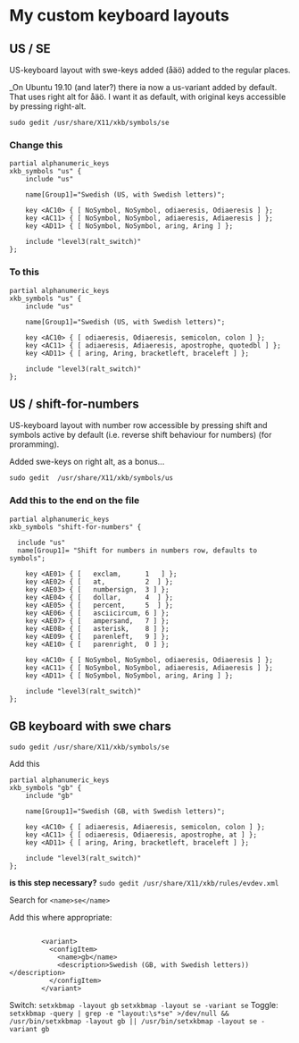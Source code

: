 # My custom keyboard layouts

## US / SE
US-keyboard layout with swe-keys added (åäö) added to the regular places.

_On Ubuntu 19.10 (and later?) there ia now a us-variant added by default. That uses right alt for åäö. I want it as default, with original keys accessible by pressing right-alt.


`sudo gedit /usr/share/X11/xkb/symbols/se`

### Change this
```
partial alphanumeric_keys
xkb_symbols "us" {
    include "us"

    name[Group1]="Swedish (US, with Swedish letters)";

    key <AC10> { [ NoSymbol, NoSymbol, odiaeresis, Odiaeresis ] };
    key <AC11> { [ NoSymbol, NoSymbol, adiaeresis, Adiaeresis ] };
    key <AD11> { [ NoSymbol, NoSymbol, aring, Aring ] };

    include "level3(ralt_switch)"
};
```

### To this
```
partial alphanumeric_keys
xkb_symbols "us" {
    include "us"

    name[Group1]="Swedish (US, with Swedish letters)";

    key <AC10> { [ odiaeresis, Odiaeresis, semicolon, colon ] };
    key <AC11> { [ adiaeresis, Adiaeresis, apostrophe, quotedbl ] };
    key <AD11> { [ aring, Aring, bracketleft, braceleft ] };

    include "level3(ralt_switch)"
};
```


## US / shift-for-numbers
US-keyboard layout with number row accessible by pressing shift and symbols active by default (i.e. reverse shift behaviour for numbers) (for proramming).

Added swe-keys on right alt, as a bonus...


`sudo gedit  /usr/share/X11/xkb/symbols/us`

### Add this to the end on the file

```
partial alphanumeric_keys
xkb_symbols "shift-for-numbers" {

  include "us"
  name[Group1]= "Shift for numbers in numbers row, defaults to symbols";

    key <AE01> { [   exclam,      1   ] };
    key <AE02> { [   at,          2  ] };
    key <AE03> { [   numbersign,  3 ] };
    key <AE04> { [   dollar,      4  ] };
    key <AE05> { [   percent,     5  ] };
    key <AE06> { [   asciicircum, 6 ] };
    key <AE07> { [   ampersand,   7 ] };
    key <AE08> { [   asterisk,    8 ] };
    key <AE09> { [   parenleft,   9 ] };
    key <AE10> { [   parenright,  0 ] };

    key <AC10> { [ NoSymbol, NoSymbol, odiaeresis, Odiaeresis ] };
    key <AC11> { [ NoSymbol, NoSymbol, adiaeresis, Adiaeresis ] };
    key <AD11> { [ NoSymbol, NoSymbol, aring, Aring ] };

    include "level3(ralt_switch)"
};
```





## GB keyboard with swe chars

`sudo gedit /usr/share/X11/xkb/symbols/se`

Add this

```
partial alphanumeric_keys
xkb_symbols "gb" {
    include "gb"

    name[Group1]="Swedish (GB, with Swedish letters)";

    key <AC10> { [ adiaeresis, Adiaeresis, semicolon, colon ] };
    key <AC11> { [ odiaeresis, Odiaeresis, apostrophe, at ] };
    key <AD11> { [ aring, Aring, bracketleft, braceleft ] };

    include "level3(ralt_switch)"
};
```

__is this step necessary?__
`sudo gedit /usr/share/X11/xkb/rules/evdev.xml`

Search for `<name>se</name>`

Add this where appropriate:
```

        <variant>
          <configItem>
            <name>gb</name>
            <description>Swedish (GB, with Swedish letters))</description>
          </configItem>
        </variant>
```

Switch: 
`setxkbmap -layout gb`
`setxkbmap -layout se -variant se`
Toggle:
`setxkbmap -query | grep -e "layout:\s*se" >/dev/null && /usr/bin/setxkbmap -layout gb || /usr/bin/setxkbmap -layout se -variant gb`


